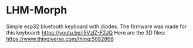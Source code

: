 # LHM-Morph
Simple esp32 bluetooth keyboard with diodes.  The firmware was made for this keyboard: https://youtu.be/j5VzlZ-F2JQ  Here are the 3D files: https://www.thingiverse.com/thing:5682866
